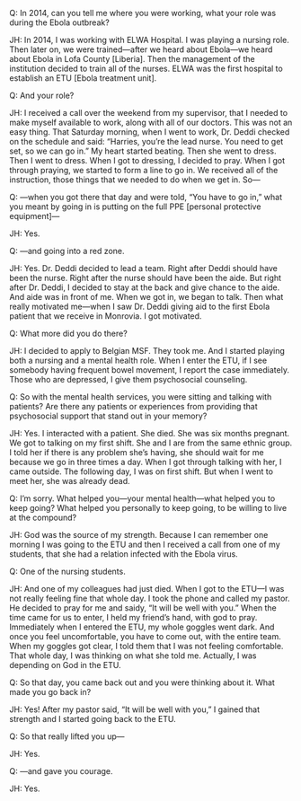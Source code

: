 Q: In 2014, can you tell me where you were working, what your role was during the Ebola outbreak?

JH: In 2014, I was working with ELWA Hospital. I was playing a nursing role. Then later on, we were trained—after we heard about Ebola—we heard about Ebola in Lofa County [Liberia]. Then the management of the institution decided to train all of the nurses. ELWA was the first hospital to establish an ETU [Ebola treatment unit].

Q: And your role?

JH: I received a call over the weekend from my supervisor, that I needed to make myself available to work, along with all of our doctors. This was not an easy thing. That Saturday morning, when I went to work, Dr. Deddi checked on the schedule and said: “Harries, you’re the lead nurse. You need to get set, so we can go in.” My heart started beating. Then she went to dress. Then I went to dress. When I got to dressing, I decided to pray. When I got through praying, we started to form a line to go in. We received all of the instruction, those things that we needed to do when we get in. So—

Q: —when you got there that day and were told, “You have to go in,” what you meant by going in is putting on the full PPE [personal protective equipment]—

JH:  Yes.

Q: —and going into a red zone.

JH:  Yes. Dr. Deddi decided to lead a team. Right after Deddi should have been the nurse. Right after the nurse should have been the aide. But right after Dr. Deddi, I decided to stay at the back and give chance to the aide. And aide was in front of me. When we got in, we began to talk. Then what really motivated me—when I saw Dr. Deddi giving aid to the first Ebola patient that we receive in Monrovia. I got motivated.

Q: What more did you do there?

JH: I decided to apply to Belgian MSF. They took me. And I started playing both a nursing and a mental health role. When I enter the ETU, if I see somebody having frequent bowel movement, I report the case immediately. Those who are depressed, I give them psychosocial counseling.

Q: So with the mental health services, you were sitting and talking with patients? Are there any patients or experiences from providing that psychosocial support that stand out in your memory?

JH: Yes. I interacted with a patient. She died. She was six months pregnant. We got to talking on my first shift. She and I are from the same ethnic group. I told her if there is any problem she’s having, she should wait for me because we go in three times a day. When I got through talking with her, I came outside. The following day, I was on first shift. But when I went to meet her, she was already dead.

Q: I’m sorry. What helped you—your mental health—what helped you to keep going? What helped you personally to keep going, to be willing to live at the compound?

JH: God was the source of my strength. Because I can remember one morning I was going to the ETU and then I received a call from one of my students, that she had a relation infected with the Ebola virus.

Q: One of the nursing students.

JH: And one of my colleagues had just died. When I got to the ETU—I was not really feeling fine that whole day. I took the phone and called my pastor. He decided to pray for me and saidy, “It will be well with you.” When the time came for us to enter, I held my friend’s hand, with god to pray. Immediately when I entered the ETU, my whole goggles went dark. And once you feel uncomfortable, you have to come out, with the entire team. When my goggles got clear, I told them that I was not feeling comfortable. That whole day, I was thinking on what she told me. Actually, I was depending on God in the ETU.

Q: So that day, you came back out and you were thinking about it. What made you go back in?

JH: Yes! After my pastor said, “It will be well with you,” I gained that strength and I started
going back to the ETU.

Q: So that really lifted you up—

JH: Yes.

Q: —and gave you courage.

JH: Yes.
